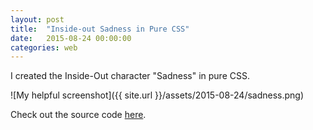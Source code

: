 ```yaml
---
layout: post
title:  "Inside-out Sadness in Pure CSS"
date:   2015-08-24 00:00:00
categories: web
---
```


I created the Inside-Out character "Sadness" in pure CSS.

![My helpful screenshot]({{ site.url }}/assets/2015-08-24/sadness.png)

Check out the source code <a href="https://github.com/guanlun/guanlun.github.io/tree/master/sadness">here</a>.

